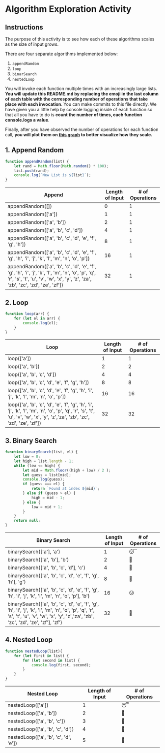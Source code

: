 # Algorithm Exploration Activity

## Instructions

The purpose of this activity is to see how each of these algorithms scales as the size of input grows.

There are four separate algorithms implemented below:

1. `appendRandom`
2. `loop`
3. `binarSearch`
4. `nestedLoop`

You will invoke each function multiple times with an increasingly large lists. **You will update this README.md by replacing the emoji in the last column of each table with the corresponding number of operations that take place with each invocation**. You can make commits to this file directly. We have given you a little help by console logging inside of each function so that all you have to do is **count the number of times, each function console.logs a value**.

Finally, after you have observed the number of operations for each function call, **you will plot them on [this graph](https://www.desmos.com/calculator/rlh5wglbky) to better visualize how they scale.**

## 1. Append Random

```js
function appendRandom(list) {
    let rand = Math.floor(Math.random() * 100);
    list.push(rand);
    console.log(`New List is ${list}`);
}
```

| Append                                                                                                                                                                               | Length of Input | # of Operations |
|--------------------------------------------------------------------------------------------------------------------------------------------------------------------------------------|-----------------|-----------------|
| appendRandom([])                                                                                                                                                                     | 0               | 1               |
| appendRandom(['a'])                                                                                                                                                                  | 1               | 1               |
| appendRandom(['a', 'b'])                                                                                                                                                            | 2               | 1               |
| appendRandom(['a', 'b', 'c', 'd'])                                                                                                                                                  | 4               | 1               |
| appendRandom(['a', 'b', 'c', 'd', 'e', 'f', 'g', 'h'])                                                                                                                              | 8               | 1               |
| appendRandom(['a', 'b', 'c', 'd', 'e', 'f', 'g', 'h', 'i', 'j', 'k', 'l', 'm', 'n', 'o', 'p'])                                                                                      | 16              | 1               |
| appendRandom(['a', 'b', 'c', 'd', 'e', 'f', 'g', 'h', 'i', 'j', 'k', 'l', 'm', 'n', 'o', 'p', 'q', 'r', 's', 't', 'u', 'v', 'w', 'x', 'y', 'z', 'za', 'zb', 'zc', 'zd', 'ze', 'zf']) | 32              | 1               |


## 2. Loop

```js
function loop(arr) {
    for (let el in arr) {
        console.log(el);
    }
}
```

| Loop                                                                                                                                                                        | Length of Input | # of Operations |
|-----------------------------------------------------------------------------------------------------------------------------------------------------------------------------|-----------------|-----------------|
| loop(['a'])                                                                                                                                                                 | 1               | 1               |
| loop(['a', 'b'])                                                                                                                                                            | 2               | 2               |
| loop(['a', 'b', 'c', 'd'])                                                                                                                                                  | 4               | 4               |
| loop(['a', 'b', 'c', 'd', 'e', 'f', 'g', 'h'])                                                                                                                              | 8               | 8               |
| loop(['a', 'b', 'c', 'd', 'e', 'f', 'g', 'h', 'i', 'j', 'k', 'l', 'm', 'n', 'o', 'p'])                                                                                      | 16              | 16               |
| loop(['a', 'b', 'c', 'd', 'e', 'f', 'g', 'h', 'i', 'j', 'k', 'l', 'm', 'n', 'o', 'p', 'q', 'r', 's', 't', 'u', 'v', 'w', 'x', 'y', 'z','za', 'zb', 'zc', 'zd', 'ze', 'zf']) | 32              | 32               |

## 3. Binary Search

```js
function binarySearch(list, el) {
    let low = 0;
    let high = list.length - 1;
    while (low <= high) {
        let mid = Math.floor((high + low) / 2 );
        let guess = list[mid];
        console.log(guess);
        if (guess === el) {
            return `Found at index ${mid}`;
        } else if (guess > el) {
            high = mid - 1;
        } else {
            low = mid + 1;
        }
    }
    return null;
}
```

| Binary Search                                                                                                                                                                              | Length of Input | # of Operations |
|--------------------------------------------------------------------------------------------------------------------------------------------------------------------------------------------|-----------------|-----------------|
| binarySearch(['a'], 'a')                                                                                                                                                                  | 1               | 😴               |
| binarySearch(['a', 'b'], 'b')                                                                                                                                                             | 2               | 🤔               |
| binarySearch(['a', 'b', 'c', 'd'], 'c')                                                                                                                                                   | 4               | 🤔               |
| binarySearch(['a', 'b', 'c', 'd', 'e', 'f', 'g', 'h'], 'g')                                                                                                                               | 8               | 🧐               |
| binarySearch(['a', 'b', 'c', 'd', 'e', 'f', 'g', 'h', 'i', 'j', 'k', 'l', 'm', 'n', 'o', 'p'], 'b')                                                                                       | 16              | 😕               |
| binarySearch(['a', 'b', 'c', 'd', 'e', 'f', 'g', 'h', 'i', 'j', 'k', 'l', 'm', 'n', 'o', 'p', 'q', 'r', 's', 't', 'u', 'v', 'w', 'x', 'y', 'z','za', 'zb', 'zc', 'zd', 'ze', 'zf'], 'zf') | 32              | 🤯               |

## 4. Nested Loop

```js
function nestedLoop(list){
    for (let first in list) {
        for (let second in list) {
            console.log(first, second);
        }
    }
}
```

| Nested Loop                           | Length of Input | #  of Operations |
|---------------------------------------|-----------------|------------------|
| nestedLoop(['a'])                     | 1               | 😴                |
| nestedLoop(['a', 'b'])                | 2               | 🤔                |
| nestedLoop(['a', 'b', 'c'])           | 3               | 🤔                |
| nestedLoop(['a', 'b', 'c', 'd'])      | 4               | 🧐                |
| nestedLoop(['a', 'b', 'c', 'd', 'e']) | 5               | 🤯                |
